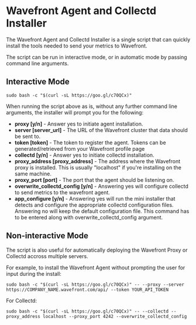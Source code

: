 # Wavefront Agent and Collectd Installer

The Wavefront Agent and Collectd Installer is a single script that can quickly install the tools needed to send your metrics to Wavefront.

The script can be run in interactive mode, or in automatic mode by passing command line arguments.

## Interactive Mode
```
sudo bash -c "$(curl -sL https://goo.gl/c70QCx)"
```
When running the script above as is, without any further command line arguments, the installer will prompt you for the following:

- **proxy [y/n]** -
    Answer yes to initiate agent installation.   
- **server [server_url]** -
    The URL of the Wavefront cluster that data should be sent to.
- **token [token]** - 
    The token to register the agent. Tokens can be generated/retrieved from your Wavefront profile page
- **collectd [y/n]** -
    Answer yes to initiate collectd installation.
- **proxy_address [proxy_address]** - 
    The address where the Wavefront proxy is installed. This is usually "localhost" if you're installing on the same machine.
- **proxy_port [port]** - 
    The port that the agent should be listening on.
- **overwrite_collectd_config [y/n]** - 
    Answering yes will configure collectd to send metrics to the wavefront agent.
- **app_configure [y/n]** -
    Answering yes will run the mini installer that detects and configure the appropriate collectd configuration files.  Answering no will keep the default configuration file.  This command has to be entered along with overwrite_collectd_config argument.

## Non-interactive Mode

The script is also useful for automatically deploying the Wavefront Proxy or Collectd accross multiple servers.

For example, to install the Wavefront Agent without prompting the user for input during the install:
```
sudo bash -c "$(curl -sL https://goo.gl/c70QCx)" -- --proxy --server https://COMPANY_NAME.wavefront.com/api/ --token YOUR_API_TOKEN
```
For Collectd:
```
sudo bash -c "$(curl -sL https://goo.gl/c70QCx)" -- --collectd --proxy_address localhost --proxy_port 4242 --overwrite_collectd_config
```
